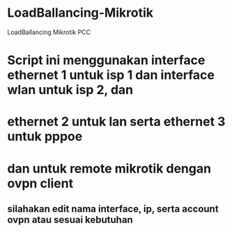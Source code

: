 # LoadBallancing-Mikrotik
LoadBallancing Mikrotik PCC

# Script ini menggunakan interface ethernet 1 untuk isp 1 dan interface wlan untuk isp 2, dan
# ethernet 2 untuk lan serta ethernet 3 untuk pppoe

# dan untuk remote mikrotik dengan ovpn client

## silahakan edit nama interface, ip, serta account ovpn atau sesuai kebutuhan
